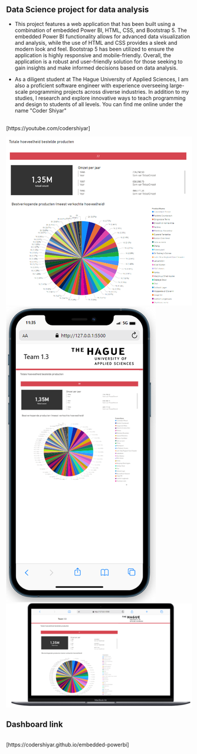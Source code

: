 ## Data Science project for data analysis
- This project features a web application that has been built using a combination of embedded Power BI, HTML, CSS, and Bootstrap 5. The embedded Power BI functionality allows for advanced data visualization and analysis, while the use of HTML and CSS provides a sleek and modern look and feel. Bootstrap 5 has been utilized to ensure the application is highly responsive and mobile-friendly. Overall, the application is a robust and user-friendly solution for those seeking to gain insights and make informed decisions based on data analysis.

- As a diligent student at The Hague University of Applied Sciences, I am also a proficient software engineer with experience overseeing large-scale programming projects across diverse industries. In addition to my studies, I research and explore innovative ways to teach programming and design to students of all levels. You can find me online under the name "Coder Shiyar"
<br>
[https://youtube.com/codershiyar]

![Screenshot of dashboard in desktop web brower ](./files/Capture.PNG)
![Screenshot of dashboard in mobile ](./files/Capture2.PNG)
![Screenshot of dashboard in laptop](./files/Capture3.PNG)

## Dashboard link
<br>
[https://codershiyar.github.io/embedded-powerbi]